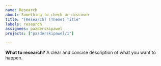 ```yaml
---
name: Research
about: Something to check or discover 
title: "[Research] (Theme) Title"
labels: research
assignees: pazderskipawel
projects: ["pazderskipawel/1"]

---
```


**What to research?**
A clear and concise description of what you want to happen.